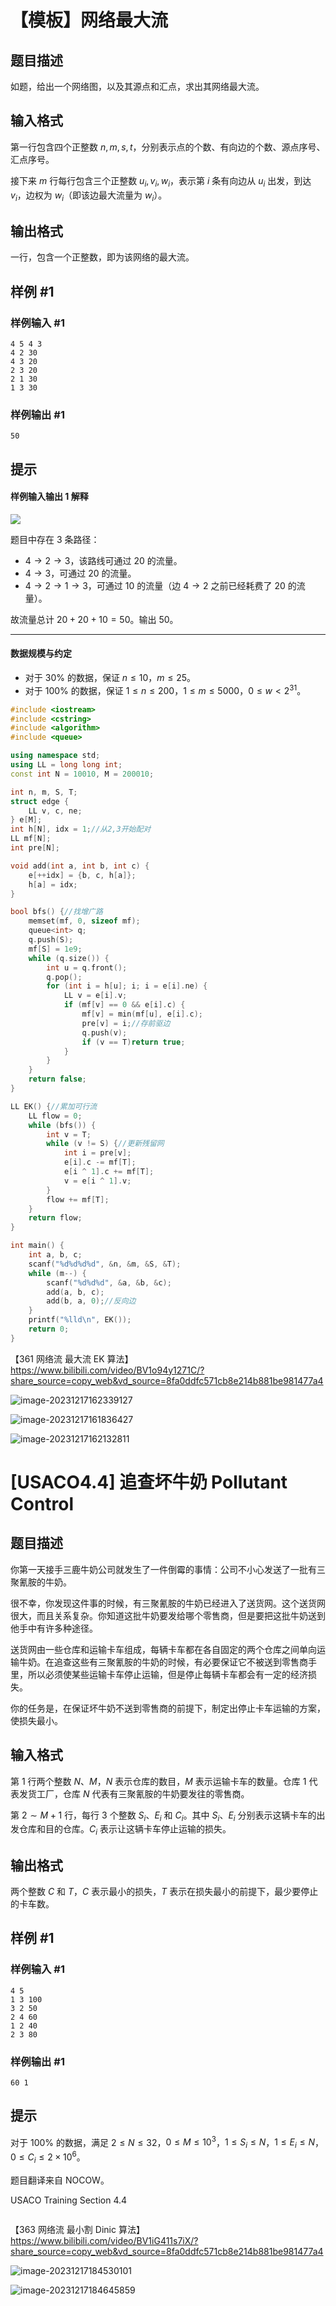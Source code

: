 # 【模板】网络最大流

## 题目描述

如题，给出一个网络图，以及其源点和汇点，求出其网络最大流。

## 输入格式

第一行包含四个正整数 $n,m,s,t$，分别表示点的个数、有向边的个数、源点序号、汇点序号。

接下来 $m$ 行每行包含三个正整数 $u_i,v_i,w_i$，表示第 $i$ 条有向边从 $u_i$ 出发，到达 $v_i$，边权为 $w_i$（即该边最大流量为 $w_i$）。

## 输出格式

一行，包含一个正整数，即为该网络的最大流。

## 样例 #1

### 样例输入 #1

```
4 5 4 3
4 2 30
4 3 20
2 3 20
2 1 30
1 3 30
```

### 样例输出 #1

```
50
```

## 提示

#### 样例输入输出 1 解释

 ![](image/最大流和最小割.image/2262.png) 

题目中存在 $3$ 条路径：

- $4\to 2\to 3$，该路线可通过 $20$ 的流量。
- $4\to 3$，可通过 $20$ 的流量。
- $4\to 2\to 1\to 3$，可通过 $10$ 的流量（边 $4\to 2$ 之前已经耗费了 $20$ 的流量）。

故流量总计 $20+20+10=50$。输出 $50$。

---

#### 数据规模与约定

- 对于 $30\%$ 的数据，保证 $n\leq10$，$m\leq25$。
- 对于 $100\%$ 的数据，保证 $1 \leq n\leq200$，$1 \leq m\leq 5000$，$0 \leq w\lt 2^{31}$。

```c++
#include <iostream>
#include <cstring>
#include <algorithm>
#include <queue>

using namespace std;
using LL = long long int;
const int N = 10010, M = 200010;

int n, m, S, T;
struct edge {
    LL v, c, ne;
} e[M];
int h[N], idx = 1;//从2,3开始配对
LL mf[N];
int pre[N];

void add(int a, int b, int c) {
    e[++idx] = {b, c, h[a]};
    h[a] = idx;
}

bool bfs() {//找增广路
    memset(mf, 0, sizeof mf);
    queue<int> q;
    q.push(S);
    mf[S] = 1e9;
    while (q.size()) {
        int u = q.front();
        q.pop();
        for (int i = h[u]; i; i = e[i].ne) {
            LL v = e[i].v;
            if (mf[v] == 0 && e[i].c) {
                mf[v] = min(mf[u], e[i].c);
                pre[v] = i;//存前驱边
                q.push(v);
                if (v == T)return true;
            }
        }
    }
    return false;
}

LL EK() {//累加可行流
    LL flow = 0;
    while (bfs()) {
        int v = T;
        while (v != S) {//更新残留网
            int i = pre[v];
            e[i].c -= mf[T];
            e[i ^ 1].c += mf[T];
            v = e[i ^ 1].v;
        }
        flow += mf[T];
    }
    return flow;
}

int main() {
    int a, b, c;
    scanf("%d%d%d%d", &n, &m, &S, &T);
    while (m--) {
        scanf("%d%d%d", &a, &b, &c);
        add(a, b, c);
        add(b, a, 0);//反向边
    }
    printf("%lld\n", EK());
    return 0;
}
```



【361 网络流 最大流 EK 算法】 https://www.bilibili.com/video/BV1o94y1271C/?share_source=copy_web&vd_source=8fa0ddfc571cb8e214b881be981477a4

![image-20231217162339127](image/最大流和最小割.image/image-20231217162339127.png)

![image-20231217161836427](image/最大流和最小割.image/image-20231217161836427.png)

![image-20231217162132811](image/最大流和最小割.image/image-20231217162132811.png)



# [USACO4.4] 追查坏牛奶 Pollutant Control

## 题目描述

你第一天接手三鹿牛奶公司就发生了一件倒霉的事情：公司不小心发送了一批有三聚氰胺的牛奶。

很不幸，你发现这件事的时候，有三聚氰胺的牛奶已经进入了送货网。这个送货网很大，而且关系复杂。你知道这批牛奶要发给哪个零售商，但是要把这批牛奶送到他手中有许多种途径。

送货网由一些仓库和运输卡车组成，每辆卡车都在各自固定的两个仓库之间单向运输牛奶。在追查这些有三聚氰胺的牛奶的时候，有必要保证它不被送到零售商手里，所以必须使某些运输卡车停止运输，但是停止每辆卡车都会有一定的经济损失。

你的任务是，在保证坏牛奶不送到零售商的前提下，制定出停止卡车运输的方案，使损失最小。

## 输入格式

第 $1$ 行两个整数 $N$、$M$，$N$ 表示仓库的数目，$M$ 表示运输卡车的数量。仓库 $1$ 代表发货工厂，仓库 $N$ 代表有三聚氰胺的牛奶要发往的零售商。

第 $2\sim M+1$ 行，每行 $3$ 个整数 $S_i$、$E_i$ 和 $C_i$。其中 $S_i$、$E_i$ 分别表示这辆卡车的出发仓库和目的仓库。$C_i$ 表示让这辆卡车停止运输的损失。

## 输出格式

两个整数 $C$ 和 $T$，$C$ 表示最小的损失，$T$ 表示在损失最小的前提下，最少要停止的卡车数。

## 样例 #1

### 样例输入 #1

```
4 5
1 3 100
3 2 50
2 4 60
1 2 40
2 3 80
```

### 样例输出 #1

```
60 1
```

## 提示

对于 $100 \%$ 的数据，满足 $2 \le N \le 32$，$0 \le M \le 10^3$，$1 \le S_i \le N$，$1 \le E_i \le N$，$0 \le C_i \le 2 \times 10^6$。

题目翻译来自 NOCOW。

USACO Training Section 4.4

```

```



【363 网络流 最小割 Dinic 算法】 https://www.bilibili.com/video/BV1iG411s7iX/?share_source=copy_web&vd_source=8fa0ddfc571cb8e214b881be981477a4

![image-20231217184530101](image/最大流和最小割.image/image-20231217184530101.png)

![image-20231217184645859](image/最大流和最小割.image/image-20231217184645859.png)